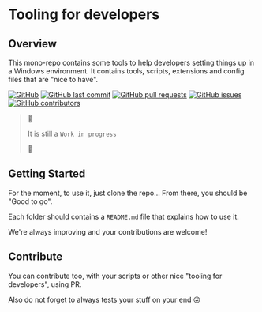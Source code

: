 # Tooling for developers

## Overview

This mono-repo contains some tools to help developers setting things up in a Windows environment. It contains tools, scripts, extensions and config files that are "nice to have".

[![GitHub](https://img.shields.io/github/license/brave-simpletons/tooling-for-developers)](https://github.com/brave-simpletons/tooling-for-developers/blob/main/LICENSE)
[![GitHub last commit](https://img.shields.io/github/last-commit/brave-simpletons/tooling-for-developers/main?logo=git&logoColor=white)](https://github.com/brave-simpletons/tooling-for-developers/commits/main)
[![GitHub pull requests](https://img.shields.io/github/issues-pr/brave-simpletons/tooling-for-developers)](https://github.com/brave-simpletons/tooling-for-developers/pulls)
[![GitHub issues](https://img.shields.io/github/issues/brave-simpletons/tooling-for-developers)](https://github.com/brave-simpletons/tooling-for-developers/issues)
[![GitHub contributors](https://img.shields.io/github/contributors-anon/brave-simpletons/tooling-for-developers)](https://github.com/brave-simpletons/tooling-for-developers)

> :construction:
>
> It is still a `Work in progress`
>
> :construction_worker:

## Getting Started

For the moment, to use it, just clone the repo... From there, you should be "Good to go".

Each folder should contains a `README.md` file that explains how to use it.

We're always improving and your contributions are welcome!

## Contribute

You can contribute too, with your scripts or other nice "tooling for developers", using PR.

Also do not forget to always tests your stuff on your end :stuck_out_tongue_winking_eye:
